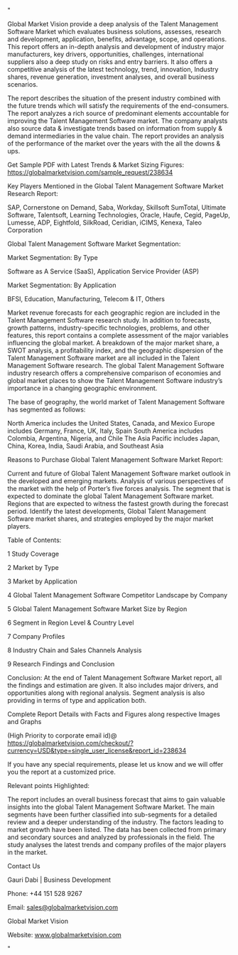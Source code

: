 "

Global Market Vision provide a deep analysis of the Talent Management Software Market which evaluates business solutions, assesses, research and development, application, benefits, advantage, scope, and operations. This report offers an in-depth analysis and development of industry major manufacturers, key drivers, opportunities, challenges, international suppliers also a deep study on risks and entry barriers. It also offers a competitive analysis of the latest technology, trend, innovation, Industry shares, revenue generation, investment analyses, and overall business scenarios.

The report describes the situation of the present industry combined with the future trends which will satisfy the requirements of the end-consumers. The report analyzes a rich source of predominant elements accountable for improving the Talent Management Software market. The company analysts also source data & investigate trends based on information from supply & demand intermediaries in the value chain. The report provides an analysis of the performance of the market over the years with the all the downs & ups.

Get Sample PDF with Latest Trends & Market Sizing Figures: https://globalmarketvision.com/sample_request/238634

Key Players Mentioned in the Global Talent Management Software Market Research Report:

SAP, Cornerstone on Demand, Saba, Workday, Skillsoft SumTotal, Ultimate Software, Talentsoft, Learning Technologies, Oracle, Haufe, Cegid, PageUp, Lumesse, ADP, Eightfold, SilkRoad, Ceridian, iCIMS, Kenexa, Taleo Corporation

Global Talent Management Software Market Segmentation:

Market Segmentation: By Type

Software as A Service (SaaS), Application Service Provider (ASP)

Market Segmentation: By Application

BFSI, Education, Manufacturing, Telecom & IT, Others

Market revenue forecasts for each geographic region are included in the Talent Management Software research study. In addition to forecasts, growth patterns, industry-specific technologies, problems, and other features, this report contains a complete assessment of the major variables influencing the global market. A breakdown of the major market share, a SWOT analysis, a profitability index, and the geographic dispersion of the Talent Management Software market are all included in the Talent Management Software research. The global Talent Management Software industry research offers a comprehensive comparison of economies and global market places to show the Talent Management Software industry’s importance in a changing geographic environment.

The base of geography, the world market of Talent Management Software has segmented as follows:

North America includes the United States, Canada, and Mexico
Europe includes Germany, France, UK, Italy, Spain
South America includes Colombia, Argentina, Nigeria, and Chile
The Asia Pacific includes Japan, China, Korea, India, Saudi Arabia, and Southeast Asia

Reasons to Purchase Global Talent Management Software Market Report:

Current and future of Global Talent Management Software market outlook in the developed and emerging markets.
Analysis of various perspectives of the market with the help of Porter’s five forces analysis.
The segment that is expected to dominate the global Talent Management Software market.
Regions that are expected to witness the fastest growth during the forecast period.
Identify the latest developments, Global Talent Management Software market shares, and strategies employed by the major market players.

Table of Contents:

1 Study Coverage

2 Market by Type

3 Market by Application

4 Global Talent Management Software Competitor Landscape by Company

5 Global Talent Management Software Market Size by Region

6 Segment in Region Level & Country Level

7 Company Profiles

8 Industry Chain and Sales Channels Analysis

9 Research Findings and Conclusion

Conclusion: At the end of Talent Management Software Market report, all the findings and estimation are given. It also includes major drivers, and opportunities along with regional analysis. Segment analysis is also providing in terms of type and application both.

Complete Report Details with Facts and Figures along respective Images and Graphs

(High Priority to corporate email id)@ https://globalmarketvision.com/checkout/?currency=USD&type=single_user_license&report_id=238634


If you have any special requirements, please let us know and we will offer you the report at a customized price.

Relevant points Highlighted:

The report includes an overall business forecast that aims to gain valuable insights into the global Talent Management Software Market.
The main segments have been further classified into sub-segments for a detailed review and a deeper understanding of the industry.
The factors leading to market growth have been listed. The data has been collected from primary and secondary sources and analyzed by professionals in the field.
The study analyses the latest trends and company profiles of the major players in the market.

Contact Us

Gauri Dabi | Business Development

Phone: +44 151 528 9267

Email: sales@globalmarketvision.com

Global Market Vision

Website: www.globalmarketvision.com

"
